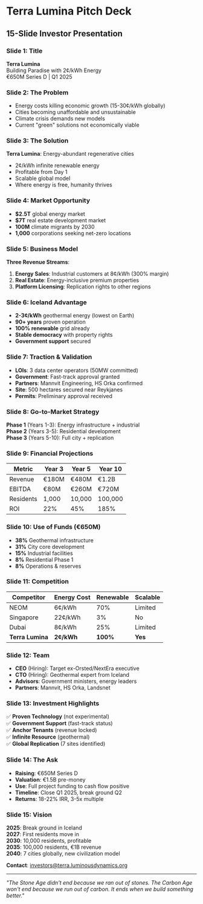 # Terra Lumina Pitch Deck
## 15-Slide Investor Presentation

### Slide 1: Title
**Terra Lumina**  
Building Paradise with 2¢/kWh Energy  
€650M Series D | Q1 2025

### Slide 2: The Problem
- Energy costs killing economic growth (15-30¢/kWh globally)
- Cities becoming unaffordable and unsustainable
- Climate crisis demands new models
- Current "green" solutions not economically viable

### Slide 3: The Solution
**Terra Lumina**: Energy-abundant regenerative cities
- 2¢/kWh infinite renewable energy
- Profitable from Day 1
- Scalable global model
- Where energy is free, humanity thrives

### Slide 4: Market Opportunity
- **$2.5T** global energy market
- **$7T** real estate development market
- **100M** climate migrants by 2030
- **1,000** corporations seeking net-zero locations

### Slide 5: Business Model
**Three Revenue Streams**:
1. **Energy Sales**: Industrial customers at 8¢/kWh (300% margin)
2. **Real Estate**: Energy-inclusive premium properties
3. **Platform Licensing**: Replication rights to other regions

### Slide 6: Iceland Advantage
- **2-3¢/kWh** geothermal energy (lowest on Earth)
- **90+ years** proven operation
- **100% renewable** grid already
- **Stable democracy** with property rights
- **Government support** secured

### Slide 7: Traction & Validation
- **LOIs**: 3 data center operators (50MW committed)
- **Government**: Fast-track approval granted
- **Partners**: Mannvit Engineering, HS Orka confirmed
- **Site**: 500 hectares secured near Reykjanes
- **Permits**: Preliminary approval received

### Slide 8: Go-to-Market Strategy
**Phase 1** (Years 1-3): Energy infrastructure + industrial  
**Phase 2** (Years 3-5): Residential development  
**Phase 3** (Years 5-10): Full city + replication

### Slide 9: Financial Projections
| Metric | Year 3 | Year 5 | Year 10 |
|--------|--------|--------|---------|
| Revenue | €180M | €480M | €1.2B |
| EBITDA | €80M | €260M | €720M |
| Residents | 1,000 | 10,000 | 100,000 |
| ROI | 22% | 45% | 185% |

### Slide 10: Use of Funds (€650M)
- **38%** Geothermal infrastructure
- **31%** City core development
- **15%** Industrial facilities
- **8%** Residential Phase 1
- **8%** Operations & reserves

### Slide 11: Competition
| Competitor | Energy Cost | Renewable | Scalable |
|------------|------------|-----------|----------|
| NEOM | 6¢/kWh | 70% | Limited |
| Singapore | 22¢/kWh | 3% | No |
| Dubai | 8¢/kWh | 25% | Limited |
| **Terra Lumina** | **2¢/kWh** | **100%** | **Yes** |

### Slide 12: Team
- **CEO** (Hiring): Target ex-Orsted/NextEra executive
- **CTO** (Hiring): Geothermal expert from Iceland
- **Advisors**: Government ministers, energy leaders
- **Partners**: Mannvit, HS Orka, Landsnet

### Slide 13: Investment Highlights
✅ **Proven Technology** (not experimental)  
✅ **Government Support** (fast-track status)  
✅ **Anchor Tenants** (revenue locked)  
✅ **Infinite Resource** (geothermal)  
✅ **Global Replication** (7 sites identified)

### Slide 14: The Ask
- **Raising**: €650M Series D
- **Valuation**: €1.5B pre-money
- **Use**: Full project funding to cash flow positive
- **Timeline**: Close Q1 2025, break ground Q2
- **Returns**: 18-22% IRR, 3-5x multiple

### Slide 15: Vision
**2025**: Break ground in Iceland  
**2027**: First residents move in  
**2030**: 10,000 residents, profitable  
**2035**: 100,000 residents, €1B revenue  
**2040**: 7 cities globally, new civilization model

**Contact**: investors@terra.luminousdynamics.org

---

*"The Stone Age didn't end because we ran out of stones. The Carbon Age won't end because we run out of carbon. It ends when we build something better."*